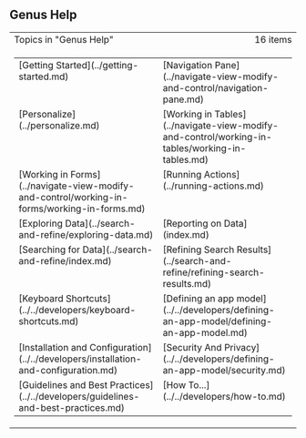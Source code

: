 ## Genus Help

<table cellpadding="0" cellspacing="0" width="100%" class="cdclvSuggestTable">

<tbody>

<tr>

<td width="100%" class="cdclvSuggestTitle">Topics in "Genus Help"</td>

<td class="cdclvSuggestTitle"><nobr>16 items</nobr></td>

</tr>

<tr>

<td class="cdclvCategoryCont" colspan="2">

<table cellpadding="0" cellspacing="0" width="100%">

<tbody>

<tr>

<td valign="top" class="cdclvCategoryCol1">[Getting Started](../getting-started.md)</td>

<td valign="top" class="cdclvCategoryCol2">[Navigation Pane](../navigate-view-modify-and-control/navigation-pane.md)</td>

</tr>

<tr class="cdclvCategoryRowAlt">

<td valign="top" class="cdclvCategoryCol1">[Personalize](../personalize.md)</td>

<td valign="top" class="cdclvCategoryCol2">[Working in Tables](../navigate-view-modify-and-control/working-in-tables/working-in-tables.md)</td>

</tr>

<tr>

<td valign="top" class="cdclvCategoryCol1">[Working in Forms](../navigate-view-modify-and-control/working-in-forms/working-in-forms.md)</td>

<td valign="top" class="cdclvCategoryCol2">[Running Actions](../running-actions.md)</td>

</tr>

<tr class="cdclvCategoryRowAlt">

<td valign="top" class="cdclvCategoryCol1">[Exploring Data](../search-and-refine/exploring-data.md)</td>

<td valign="top" class="cdclvCategoryCol2">[Reporting on Data](index.md)</td>

</tr>

<tr>

<td valign="top" class="cdclvCategoryCol1">[Searching for Data](../search-and-refine/index.md)</td>

<td valign="top" class="cdclvCategoryCol2">[Refining Search Results](../search-and-refine/refining-search-results.md)</td>

</tr>

<tr class="cdclvCategoryRowAlt">

<td valign="top" class="cdclvCategoryCol1">[Keyboard Shortcuts](../../developers/keyboard-shortcuts.md)</td>

<td valign="top" class="cdclvCategoryCol2">[Defining an app model](../../developers/defining-an-app-model/defining-an-app-model.md)</td>

</tr>

<tr>

<td valign="top" class="cdclvCategoryCol1">[Installation and Configuration](../../developers/installation-and-configuration.md)</td>

<td valign="top" class="cdclvCategoryCol2">[Security And Privacy](../../developers/defining-an-app-model/security.md)</td>

</tr>

<tr class="cdclvCategoryRowAlt">

<td valign="top" class="cdclvCategoryCol1">[Guidelines and Best Practices](../../developers/guidelines-and-best-practices.md)</td>

<td valign="top" class="cdclvCategoryCol2">[How To...](../../developers/how-to.md)</td>

</tr>

</tbody>

</table>

</td>

</tr>

</tbody>

</table>